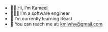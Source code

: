 - 👋🏽 Hi, I’m Kameel
- 👩🏽‍💻 I’m a software engineer
- 🌱 I’m currently learning React
- 💌 You can reach me at: kmlwhy@gmail.com 

<!---
kmlwhy/kmlwhy is a ✨ special ✨ repository because its `README.md` (this file) appears on your GitHub profile.
You can click the Preview link to take a look at your changes.
--->
